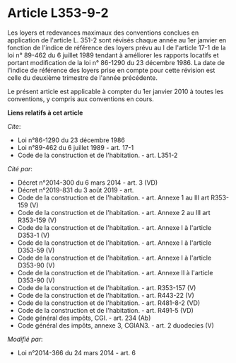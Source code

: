 # Article L353-9-2

Les loyers et redevances maximaux des conventions conclues en application de l'article L. 351-2 sont révisés chaque année au
1er janvier en fonction de l'indice de référence des loyers prévu au I de l'article 17-1 de la loi n° 89-462 du 6 juillet
1989 tendant à améliorer les rapports locatifs et portant modification de la loi n° 86-1290 du 23 décembre 1986. La date de
l'indice de référence des loyers prise en compte pour cette révision est celle du deuxième trimestre de l'année précédente. 

Le présent article est applicable à compter du 1er janvier 2010 à toutes les conventions, y compris aux conventions en cours.

**Liens relatifs à cet article**

_Cite_:

  - Loi n°86-1290 du 23 décembre 1986
  - Loi n°89-462 du 6 juillet 1989 - art. 17-1
  - Code de la construction et de l'habitation. - art. L351-2

_Cité par_:

  - Décret n°2014-300 du 6 mars 2014 - art. 3 (VD)
  - Décret n°2019-831 du 3 août 2019 - art.
  - Code de la construction et de l'habitation. - art. Annexe 1 au III art R353-159 (V)
  - Code de la construction et de l'habitation. - art. Annexe 2 au III art R353-159 (V)
  - Code de la construction et de l'habitation. - art. Annexe I à l'article D353-1 (V)
  - Code de la construction et de l'habitation. - art. Annexe I à l'article D353-59 (V)
  - Code de la construction et de l'habitation. - art. Annexe I à l'article D353-90 (V)
  - Code de la construction et de l'habitation. - art. Annexe II à l'article D353-90 (V)
  - Code de la construction et de l'habitation. - art. R353-157 (V)
  - Code de la construction et de l'habitation. - art. R443-22 (V)
  - Code de la construction et de l'habitation. - art. R481-8-2 (VD)
  - Code de la construction et de l'habitation. - art. R491-5 (VD)
  - Code général des impôts, CGI. - art. 234 (Ab)
  - Code général des impôts, annexe 3, CGIAN3. - art. 2 duodecies (V)

_Modifié par_:

  - Loi n°2014-366 du 24 mars 2014 - art. 6
